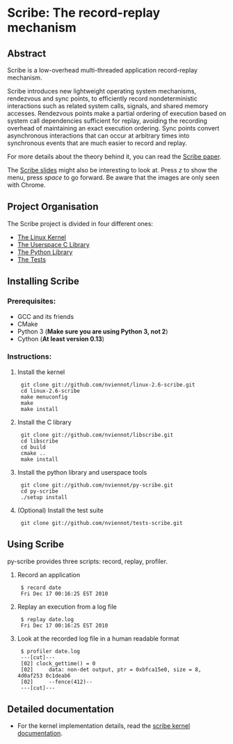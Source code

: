 Scribe: The record-replay mechanism
=====================================

Abstract
--------

Scribe is a low-overhead multi-threaded application record-replay mechanism.

Scribe introduces new lightweight operating system mechanisms, rendezvous and
sync points, to efficiently record nondeterministic interactions such as
related system calls, signals, and shared memory accesses.  Rendezvous points
make a partial ordering of execution based on system call dependencies
sufficient for replay, avoiding the recording overhead of maintaining an exact
execution ordering.  Sync points convert asynchronous interactions that can
occur at arbitrary times into synchronous events that are much easier to
record and replay.

For more details about the theory behind it, you can read the
[Scribe paper](http://www.ncl.cs.columbia.edu/publications/sigmetrics2010_scribe.pdf).

The [Scribe slides](http://viennot.biz/scribe-slides/) might also be interesting
to look at. Press _z_ to show the menu, press _space_ to go forward.
Be aware that the images are only seen with Chrome.


Project Organisation
---------------------

The Scribe project is divided in four different ones:

- [The Linux Kernel](/nviennot/linux-2.6-scribe)
- [The Userspace C Library](/nviennot/libscribe)
- [The Python Library](/nviennot/py-scribe)
- [The Tests](/nviennot/tests-scribe)

Installing Scribe
---------------------

### Prerequisites:

- GCC and its friends
- CMake
- Python 3 (**Make sure you are using Python 3, not 2**)
- Cython (**At least version 0.13**)

### Instructions:

1. Install the kernel

        git clone git://github.com/nviennot/linux-2.6-scribe.git
        cd linux-2.6-scribe
        make menuconfig
        make
        make install

2. Install the C library

        git clone git://github.com/nviennot/libscribe.git
        cd libscribe
        cd build
        cmake ..
        make install

3. Install the python library and userspace tools

        git clone git://github.com/nviennot/py-scribe.git
        cd py-scribe
        ./setup install

4. (Optional) Install the test suite

        git clone git://github.com/nviennot/tests-scribe.git

Using Scribe
-------------

py-scribe provides three scripts: record, replay, profiler.

1. Record an application

        $ record date
        Fri Dec 17 00:16:25 EST 2010

2. Replay an execution from a log file

        $ replay date.log
        Fri Dec 17 00:16:25 EST 2010

3. Look at the recorded log file in a human readable format

        $ profiler date.log
        ---[cut]---
        [02] clock_gettime() = 0
        [02]     data: non-det output, ptr = 0xbfca15e0, size = 8, 4d0af253 0c1deab6
        [02]     --fence(412)--
        ---[cut]---

Detailed documentation
-----------------------

- For the kernel implementation details, read the
[scribe kernel documentation](/nviennot/linux-2.6-scribe/blob/master/Documentation/scribe.md).
